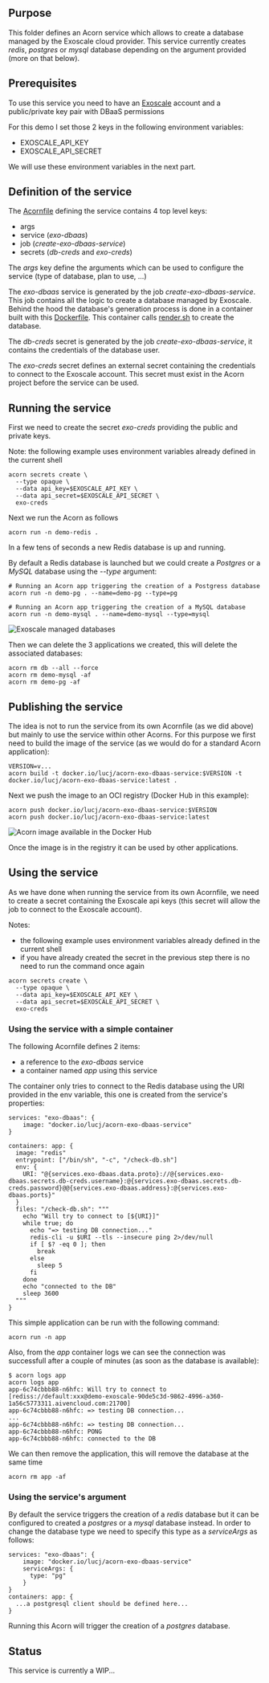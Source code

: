 ## Purpose

This folder defines an Acorn service which allows to create a database managed by the Exoscale cloud provider. This service currently creates *redis*, *postgres* or *mysql* database depending on the argument provided (more on that below).

## Prerequisites

To use this service you need to have an [Exoscale](https://exoscale.com) account and a public/private key pair with DBaaS permissions

For this demo I set those 2 keys in the following environment variables:

- EXOSCALE_API_KEY
- EXOSCALE_API_SECRET

We will use these environment variables in the next part.

## Definition of the service

The [Acornfile](./service/Acornfile) defining the service contains 4 top level keys:
- args
- service (*exo-dbaas*)
- job (*create-exo-dbaas-service*)
- secrets (*db-creds* and *exo-creds*)

The *args* key define the arguments which can be used to configure the service (type of database, plan to use, ...)

The *exo-dbaas* service is generated by the job *create-exo-dbaas-service*. This job contains all the logic to create a database managed by Exoscale. Behind the hood the database's generation process is done in a container built with this [Dockerfile](./service/Dockerfile). This container calls [render.sh](./service/render.sh) to create the database.

The *db-creds* secret is generated by the job *create-exo-dbaas-service*, it contains the credentials of the database user.

The *exo-creds* secret defines an external secret containing the credentials to connect to the Exoscale account. This secret must exist in the Acorn project before the service can be used.

## Running the service

First we need to create the secret *exo-creds* providing the public and private keys.

Note: the following example uses environment variables already defined in the current shell 

```
acorn secrets create \
  --type opaque \
  --data api_key=$EXOSCALE_API_KEY \
  --data api_secret=$EXOSCALE_API_SECRET \
  exo-creds
```

Next we run the Acorn as follows

```
acorn run -n demo-redis .
```

In a few tens of seconds a new Redis database is up and running.

By default a Redis database is launched but we could create a *Postgres* or a *MySQL* database using the *--type* argument:

```
# Running an Acorn app triggering the creation of a Postgress database
acorn run -n demo-pg . --name=demo-pg --type=pg

# Running an Acorn app triggering the creation of a MySQL database
acorn run -n demo-mysql . --name=demo-mysql --type=mysql
```

![Exoscale managed databases](./images/dbs.png)

Then we can delete the 3 applications we created, this will delete the associated databases:

```
acorn rm db --all --force
acorn rm demo-mysql -af
acorn rm demo-pg -af
```

## Publishing the service

The idea is not to run the service from its own Acornfile (as we did above) but mainly to use the service within other Acorns. For this purpose we first need to build the image of the service (as we would do for a standard Acorn application):

```
VERSION=v...
acorn build -t docker.io/lucj/acorn-exo-dbaas-service:$VERSION -t docker.io/lucj/acorn-exo-dbaas-service:latest .
```

Next we push the image to an OCI registry (Docker Hub in this example):

```
acorn push docker.io/lucj/acorn-exo-dbaas-service:$VERSION
acorn push docker.io/lucj/acorn-exo-dbaas-service:latest
```

![Acorn image available in the Docker Hub](./images/dockerhub.png)

Once the image is in the registry it can be used by other applications.

## Using the service

As we have done when running the service from its own Acornfile, we need to create a secret containing the Exoscale api keys (this secret will allow the job to connect to the Exoscale account).

Notes:
- the following example uses environment variables already defined in the current shell 
- if you have already created the secret in the previous step there is no need to run the command once again

```
acorn secrets create \
  --type opaque \
  --data api_key=$EXOSCALE_API_KEY \
  --data api_secret=$EXOSCALE_API_SECRET \
  exo-creds
```

### Using the service with a simple container

The following Acornfile defines 2 items:
- a reference to the *exo-dbaas* service
- a container named *app* using this service

The container only tries to connect to the Redis database using the URI provided in the env variable, this one is created from the service's properties: 

```
services: "exo-dbaas": {
    image: "docker.io/lucj/acorn-exo-dbaas-service"
}

containers: app: {
  image: "redis"
  entrypoint: ["/bin/sh", "-c", "/check-db.sh"]
  env: {
    URI: "@{services.exo-dbaas.data.proto}://@{services.exo-dbaas.secrets.db-creds.username}:@{services.exo-dbaas.secrets.db-creds.password}@@{services.exo-dbaas.address}:@{services.exo-dbaas.ports}"
  }
  files: "/check-db.sh": """
    echo "Will try to connect to [${URI}]"
    while true; do
      echo "=> testing DB connection..."
      redis-cli -u $URI --tls --insecure ping 2>/dev/null
      if [ $? -eq 0 ]; then
        break
      else
        sleep 5
      fi
    done
    echo "connected to the DB"
    sleep 3600
  """
}
```

This simple application can be run with the following command:

```
acorn run -n app
```

Also, from the *app* container logs we can see the connection was successfull after a couple of minutes (as soon as the database is available):

```
$ acorn logs app
acorn logs app
app-6c74cbbb88-n6hfc: Will try to connect to [rediss://default:xxx@demo-exoscale-90de5c3d-9862-4996-a360-1a56c5773311.aivencloud.com:21700]
app-6c74cbbb88-n6hfc: => testing DB connection...
...
app-6c74cbbb88-n6hfc: => testing DB connection...
app-6c74cbbb88-n6hfc: PONG
app-6c74cbbb88-n6hfc: connected to the DB
```

We can then remove the application, this will remove the database at the same time

```
acorn rm app -af
```

### Using the service's argument

By default the service triggers the creation of a *redis* database but it can be configured to created a *postgres* or a *mysql* database instead. In order to change the database type we need to specify this type as a *serviceArgs* as follows:

```
services: "exo-dbaas": {
    image: "docker.io/lucj/acorn-exo-dbaas-service"
    serviceArgs: {
      type: "pg"
    }
}
containers: app: {
  ...a postgresql client should be defined here...
}
```

Running this Acorn will trigger the creation of a *postgres* database.

## Status

This service is currently a WIP...
